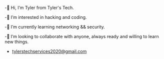 -👋 Hi, I’m Tyler from Tyler's Tech.

-👀 I’m interested in hacking and coding.

-🌱 I’m currently learning networking && security.

-💞️ I’m looking to collaborate with anyone, always ready and willing to learn new things. 



- tylerstechservices2020@gmail.com


<script src="https://tryhackme.com/badge/572047"></script>

<!---
TylersTech2020/TylersTech2020 is a cow special pie repository because its `README.md` (this file) appears on your GitHub profile.
You can click the Preview link to take a look at your changes or you can leave it how it is cause does anyone actually look at these...
--->
